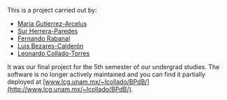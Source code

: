 This is a project carried out by:

* [Maria Gutierrez-Arcelus](<mailto:mgutierr@broadinstitute.org>)
* [Sur Herrera-Paredes](<mailto:sur00mx@gmail.com>)
* [Fernando Rabanal](<mailto:fernando.rabanal@gmi.oeaw.ac.at>)
* [Luis Bezares-Calderón](<mailto:luis.bezares@tuebingen.mpg.de>)
* [Leonardo Collado-Torres](<mailto:lcollado@jhu.edu>)

It was our final project for the 5th semester of our undergrad studies. The software is no longer actively maintained and you can find it partially deployed at [www.lcg.unam.mx/~lcollado/BPdB/](http://www.lcg.unam.mx/~lcollado/BPdB/).
